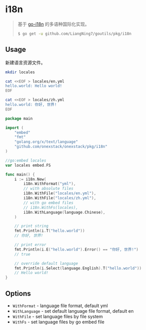 # i18n

> 基于 [go-i18n](https://github.com/nicksnyder/go-i18n) 的多语种国际化实现。
>
> ```bash
> $ go get -u github.com/LiangNing7/goutils/pkg/i18n
> ```

## Usage

新建语言资源文件。

```bash
mkdir locales

cat <<EOF > locales/en.yml
hello.world: Hello world!
EOF

cat <<EOF > locales/zh.yml
hello.world: 你好, 世界!
EOF
```

```go
package main

import (
	"embed"
	"fmt"
	"golang.org/x/text/language"
	"github.com/onexstack/onexstack/pkg/i18n"
)

//go:embed locales
var locales embed.FS

func main() {
	i := i18n.New(
		i18n.WithFormat("yml"),
		// with absolute files
		i18n.WithFile("locales/en.yml"),
		i18n.WithFile("locales/zh.yml"),
		// with go embed files
		// i18n.WithFs(locales),
		i18n.WithLanguage(language.Chinese),
	)

	// print string
	fmt.Println(i.T("hello.world"))
	// 你好, 世界!

	// print error
	fmt.Println(i.E("hello.world").Error() == "你好, 世界!")
	// true

	// override default language
	fmt.Println(i.Select(language.English).T("hello.world"))
	// Hello world!
}
```

## Options

* `WithFormat` - language file format, default yml
* `WithLanguage` - set default language file format, default en
* `WithFile` - set language files by file system
* `WithFs` - set language files by go embed file
